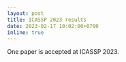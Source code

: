 ```yaml
---
layout: post
title: ICASSP 2023 results
date: 2023-02-17 10:02:00+0700
inline: true
---
```


One paper is accepted at ICASSP 2023.